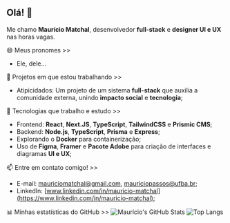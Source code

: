 ## Olá! 👋

Me chamo **Maurício Matchal**, desenvolvedor **full-stack** e **designer UI e UX** nas horas vagas.

😄 Meus pronomes >>
  - Ele, dele...


🔭 Projetos em que estou trabalhando >>
  - Atipicidados: Um projeto de um sistema **full-stack** que auxilia a comunidade externa, unindo **impacto social** e **tecnologia**;

🌱 Tecnologias que trabalho e estudo >>
  - Frontend: **React**, **Next.JS**, **TypeScript**, **TailwindCSS** e **Prismic CMS**;
  - Backend: **Node.js**, **TypeScript**, **Prisma** e **Express**;
  - Explorando o **Docker** para containerização;
  - Uso de **Figma**, **Framer** e **Pacote Adobe** para criação de interfaces e diagramas **UI e UX**;

📫 Entre em contato comigo! >>
  - E-mail: mauriciomatchal@gmail.com, mauriciopassos@ufba.br;
  - LinkedIn: [www.linkedin.com/in/mauricio-matchal](https://www.linkedin.com/in/mauricio-matchal);

📊 Minhas estatísticas do GitHub >>
![Maurício's GitHub Stats](https://github-readme-stats.vercel.app/api?username=mauricio-matchal&show_icons=true&theme=radical)
![Top Langs](https://github-readme-stats.vercel.app/api/top-langs/?username=mauricio-matchal&layout=compact&theme=radical)

<!--
**mauricio-matchal/mauricio-matchal** is a ✨ _special_ ✨ repository because its `README.md` (this file) appears on your GitHub profile.

Here are some ideas to get you started:

- 🔭 I’m currently working on ...
- 🌱 I’m currently learning ...
- 👯 I’m looking to collaborate on ...
- 🤔 I’m looking for help with ...
- 💬 Ask me about ...
- 📫 How to reach me: ...
- 😄 Pronouns: ...
- ⚡ Fun fact: ...
-->
